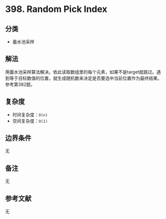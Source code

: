# 398. Random Pick Index

## 分类
* 蓄水池采样

## 解法
用蓄水池采样算法解决。依此读取数组里的每个元素，如果不是target就跳过。遇到等于目标数值的位置，就生成随机数来决定是否要选中当前位置作为最终结果。参考第382题。

## 复杂度
* 时间复杂度：`O(n)`
* 空间复杂度：`O(1)`

## 边界条件
无

## 备注
无

## 参考文献
无
